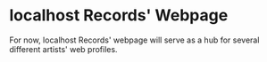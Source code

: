 # localhost Records' Webpage

For now, localhost Records' webpage will serve as a hub for several different artists' web profiles.
